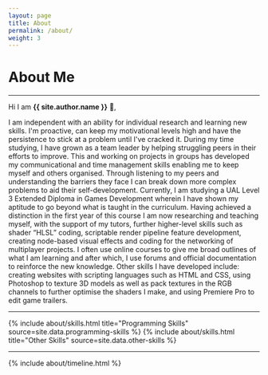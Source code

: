 ```yaml
---
layout: page
title: About
permalink: /about/
weight: 3
---
```


# **About Me**

---

Hi I am **{{ site.author.name }}** :wave:,<br>

I am independent with an ability for individual research and learning new skills. I'm proactive, can keep my motivational levels high and have the persistence to stick at a problem until I've cracked it. During my time studying, I have grown as a team leader by helping struggling peers in their efforts to improve. This and working on projects in groups has developed my communicational and time management skills enabling me to keep myself and others organised. Through listening to my peers and understanding the barriers they face I can break down more complex problems to aid their self-development. Currently, I am studying a UAL Level 3 Extended Diploma in Games Development wherein I have shown my aptitude to go beyond what is taught in the curriculum. Having achieved a distinction in the first year of this course I am now researching and teaching myself, with the support of my tutors, further higher-level skills such as shader “HLSL” coding, scriptable render pipeline feature development, creating node-based visual effects and coding for the networking of multiplayer projects. I often use online courses to give me broad outlines of what I am learning and after which, I use forums and official documentation to reinforce the new knowledge. Other skills I have developed include: creating websites with scripting languages such as HTML and CSS, using Photoshop to texture 3D models as well as pack textures in the RGB channels to further optimise the shaders I make, and using Premiere Pro to edit game trailers.

---

<div class="row">
{% include about/skills.html title="Programming Skills" source=site.data.programming-skills %}
{% include about/skills.html title="Other Skills" source=site.data.other-skills %}
</div>

---

<div class="row">
{% include about/timeline.html %}
</div>
